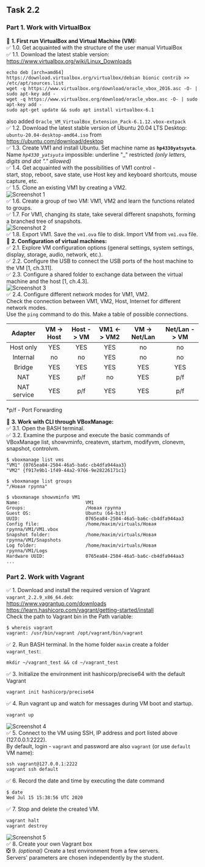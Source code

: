## Task 2.2
### Part 1. Work with VirtualBox
:black_square_button: **1. First run VirtualBox and Virtual Machine (VM):**  
:white_check_mark: 1.0. Get acquainted with the structure of the user manual VirtualBox  
:white_check_mark: 1.1. Download the latest stable version: https://www.virtualbox.org/wiki/Linux_Downloads  
```
echo deb [arch=amd64] https://download.virtualbox.org/virtualbox/debian bionic contrib >> /etc/apt/sources.list
wget -q https://www.virtualbox.org/download/oracle_vbox_2016.asc -O- | sudo apt-key add -
wget -q https://www.virtualbox.org/download/oracle_vbox.asc -O- | sudo apt-key add -
sudo apt-get update && sudo apt install virtualbox-6.1
```
also added `Oracle_VM_VirtualBox_Extension_Pack-6.1.12.vbox-extpack`  
:white_check_mark: 1.2. Download the latest stable version of Ubuntu 20.04 LTS Desktop:  
`ubuntu-20.04-desktop-amd64.iso` from https://ubuntu.com/download/desktop  
:white_check_mark: 1.3. Create VM1 and install Ubuntu. Set machine name as **`hp4330yatsyuta`**.  
Name *`hp4330_yatsyuta`* impossible: underline "_" restricted *(only letters, digits and dot "." allowed)*  
:white_check_mark: 1.4. Get acquainted with the possibilities of VM1 control -  
 start, stop, reboot, save state, use Host key and keyboard shortcuts, mouse capture, etc.  
:white_check_mark: 1.5. Clone an existing VM1 by creating a VM2.  
![Screenshot 1](https://github.com/nigth/DevOps_online_Kyiv_2020Q3Q4/blob/master/m2/task2.2/screenshots/scr1vbox.png "Screenshot 1")  
:white_check_mark: 1.6. Create a group of two VM: VM1, VM2 and learn the functions related to groups.  
:white_check_mark: 1.7. For VM1, changing its state, take several different snapshots, forming a branched
tree of snapshots.  
![Screenshot 2](https://github.com/nigth/DevOps_online_Kyiv_2020Q3Q4/blob/master/m2/task2.2/screenshots/scr2vbox.png "Screenshot 2")  
:white_check_mark: 1.8. Export VM1. Save the `vm1.ova` file to disk. Import VM from `vm1.ova` file.  
:black_square_button: **2. Configuration of virtual machines:**  
:white_check_mark: 2.1. Explore VM configuration options (general settings, system settings, display,
storage, audio, network, etc.).  
:white_check_mark: 2.2. Configure the USB to connect the USB ports of the host machine to the VM
[1, ch.3.11].  
:white_check_mark: 2.3. Configure a shared folder to exchange data between the virtual machine and
the host [1, ch.4.3].  
![Screenshot 3](https://github.com/nigth/DevOps_online_Kyiv_2020Q3Q4/blob/master/m2/task2.2/screenshots/scr3vbox.png "Screenshot 3")  
:white_check_mark: 2.4. Configure different network modes for VM1, VM2.  
Check the connection between VM1, VM2, Host, Internet for different network modes.  
Use the `ping` command to do this. Make a table of possible connections.  

| Adapter | VM -> Host | Host -> VM | VM1 <-> VM2 | VM -> Net/Lan | Net/Lan -> VM |
|:-------:|:----------:|:----------:|:-----------:|:-------------:|:-------------:|
|Host only| YES | YES| YES | no | no |
|Internal | no  | no | YES | no | no | 
|Bridge   | YES | YES | YES | YES | YES | 
|NAT      | YES | p/f | no | YES | p/f |
|NAT service| YES | p/f | YES | YES | p/f |
 
*p/f - Port Forwarding

:black_square_button: **3. Work with CLI through VBoxManage:**  
:white_check_mark: 3.1. Open the BASH terminal.  
:white_check_mark: 3.2. Examine the purpose and execute the basic commands of  
VBoxManage list, showvminfo, createvm, startvm, modifyvm, clonevm, snapshot, controlvm.  
```
$ vboxmanage list vms
"VM1" {0765ea84-2504-46a5-ba6c-cb4dfa944aa3}
"VM2" {f917e9b1-1f49-44a2-9766-9e28226171c1}

$ vboxmanage list groups
"/Новая группа"

$ vboxmanage showvminfo VM1
Name:                        VM1
Groups:                      /Новая группа
Guest OS:                    Ubuntu (64-bit)
UUID:                        0765ea84-2504-46a5-ba6c-cb4dfa944aa3
Config file:                 /home/maxim/virtuals/Новая группа/VM1/VM1.vbox
Snapshot folder:             /home/maxim/virtuals/Новая группа/VM1/Snapshots
Log folder:                  /home/maxim/virtuals/Новая группа/VM1/Logs
Hardware UUID:               0765ea84-2504-46a5-ba6c-cb4dfa944aa3
...

```
### Part 2. Work with Vagrant
:white_check_mark: 1. Download and install the required version of Vagrant `vagrant_2.2.9_x86_64.deb`:  
https://www.vagrantup.com/downloads  
https://learn.hashicorp.com/vagrant/getting-started/install  
Check the path to Vagrant bin in the Path variable:
```
$ whereis vagrant
vagrant: /usr/bin/vagrant /opt/vagrant/bin/vagrant
```
:white_check_mark: 2. Run BASH terminal. In the home folder `maxim` create a folder `vagrant_test`:
```
mkdir ~/vagrant_test && cd ~/vagrant_test
```
:white_check_mark: 3. Initialize the environment init hashicorp/precise64 with the default Vagrant  
```
vagrant init hashicorp/precise64
```
:white_check_mark: 4. Run vagrant up and watch for messages during VM boot and startup.  
```
vagrant up
```
![Screenshot 4](https://github.com/nigth/DevOps_online_Kyiv_2020Q3Q4/blob/master/m2/task2.2/screenshots/scr4vagrant.png "Screenshot 4")  
:white_check_mark: 5. Connect to the VM  using SSH, IP address and port listed above (127.0.0.1:2222).  
By default, login - `vagrant` and password are also `vagrant` (or use `default` VM name):  
```
ssh vagrant@127.0.0.1:2222
vagrant ssh default
```
:white_check_mark: 6. Record the date and time by executing the date command  
```
$ date
Wed Jul 15 15:38:56 UTC 2020
```
:white_check_mark: 7. Stop and delete the created VM.  
```
vagrant halt
vagrant destroy
```
![Screenshot 5](https://github.com/nigth/DevOps_online_Kyiv_2020Q3Q4/blob/master/m2/task2.2/screenshots/scr5vagrant.png "Screenshot 5")  
:white_check_mark: 8. Create your own Vagrant box  
:negative_squared_cross_mark: 9. *(optional)* Create a test environment from a few servers.  
Servers' parameters are chosen independently by the student.  

  

